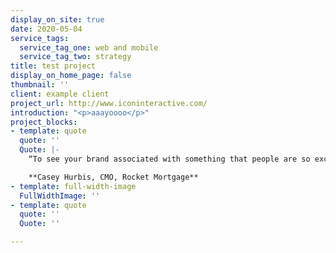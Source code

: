 ```yaml
---
display_on_site: true
date: 2020-05-04
service_tags:
  service_tag_one: web and mobile
  service_tag_two: strategy
title: test project
display_on_home_page: false
thumbnail: ''
client: example client
project_url: http://www.iconinteractive.com/
introduction: "<p>aaayoooo</p>"
project_blocks:
- template: quote
  quote: ''
  Quote: |-
    “To see your brand associated with something that people are so excited about makes you feel good that your brand is part of it. We are doing really amazing activations outside the arena. This giant dome with projection mapping. We are getting great feedback and it makes me excited to be a part of it.”

    **Casey Hurbis, CMO, Rocket Mortgage**
- template: full-width-image
  FullWidthImage: ''
- template: quote
  quote: ''
  Quote: ''

---
```

